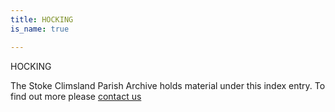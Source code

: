 ```yaml
---
title: HOCKING
is_name: true

---
```


HOCKING


The Stoke Climsland Parish Archive holds material under this index entry. To find out more please [contact us](/contact/)
